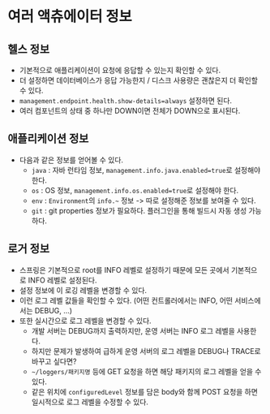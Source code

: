 # 여러 액츄에이터 정보

## 헬스 정보

- 기본적으로 애플리케이션이 요청에 응답할 수 있는지 확인할 수 있다.
- 더 설정하면 데이터베이스가 응답 가능한지 / 디스크 사용량은 괜찮은지 더 확인할 수 있다.
- `management.endpoint.health.show-details=always` 설정하면 된다.
- 여러 컴포넌트의 상태 중 하나만 DOWN이면 전체가 DOWN으로 표시된다.

## 애플리케이션 정보

- 다음과 같은 정보를 얻어볼 수 있다.
  - `java` : 자바 런타임 정보, `management.info.java.enabled=true`로 설정해야 한다.
  - `os` : OS 정보, `management.info.os.enabled=true`로 설정해야 한다.
  - `env` : `Environment`의 `info.~` 정보 -> 따로 설정해준 정보를 보여줄 수 있다.
  - `git` : git properties 정보가 필요하다. 플러그인을 통해 빌드시 자동 생성 가능하다.

## 로거 정보

- 스프링은 기본적으로 root를 INFO 레벨로 설정하기 때문에 모든 곳에서 기본적으로 INFO 레벨로 설정된다.
- 설정 정보에 이 로깅 레벨을 변경할 수 있다.
- 이런 로그 레벨 값들을 확인할 수 있다. (어떤 컨트롤러에서는 INFO, 어떤 서비스에서는 DEBUG, ...)
- 또한 실시간으로 로그 레벨을 변경할 수 있다.
  - 개발 서버는 DEBUG까지 출력하지만, 운영 서버는 INFO 로그 레벨을 사용한다.
  - 하지만 문제가 발생하여 급하게 운영 서버의 로그 레벨을 DEBUG나 TRACE로 바꾸고 싶다면?
  - `~/loggers/패키지명` 등에 GET 요청을 하면 해당 패키지의 로그 레벨을 얻을 수 있다.
  - 같은 위치에 `configuredLevel` 정보를 담은 body와 함께 POST 요청을 하면 일시적으로 로그 레벨을 수정할 수 있다.
